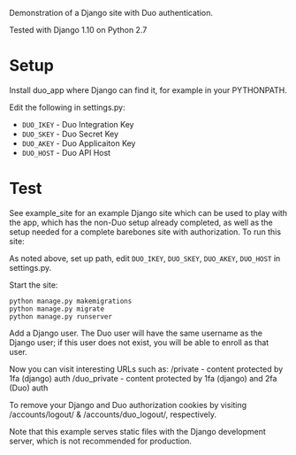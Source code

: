 Demonstration of a Django site with Duo authentication.

Tested with Django 1.10 on Python 2.7

# Setup

Install duo_app where Django can find it, for example in your PYTHONPATH.

Edit the following in settings.py:

* `DUO_IKEY` - Duo Integration Key
* `DUO_SKEY` - Duo Secret Key
* `DUO_AKEY` - Duo Applicaiton Key
* `DUO_HOST` - Duo API Host

# Test

See example_site for an example Django site which can be used to play with the
app, which has the non-Duo setup already completed, as well as the setup needed
for a complete barebones site with authorization.  To run this site:

As noted above, set up path, edit `DUO_IKEY`, `DUO_SKEY`, `DUO_AKEY`, `DUO_HOST`
in settings.py.

Start the site:

    python manage.py makemigrations
    python manage.py migrate
    python manage.py runserver

Add a Django user.  The Duo user will have the same username as the
Django user; if this user does not exist, you will be able to enroll
as that user.

Now you can visit interesting URLs such as:
/private - content protected by 1fa (django) auth
/duo_private - content protected by 1fa (django) and 2fa (Duo) auth

To remove your Django and Duo authorization cookies by
visiting /accounts/logout/ & /accounts/duo_logout/, respectively.

Note that this example serves static files with the Django development server,
which is not recommended for production.
